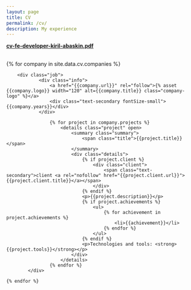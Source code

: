 ```yaml
---
layout: page
title: CV
permalink: /cv/
description: My experience
---
```


<strong><a href="/assets/docs/cv-fe-developer-kiril-abaskin.pdf">cv-fe-developer-kiril-abaskin.pdf</a></strong>

<br />

<div class="jobs">
    {% for company in site.data.cv.companies %}

        <div class="job">
                <div class="info">
                    <a href="{{company.url}}" rel="follow">{% asset {{company.logo}} width="120" alt={{company.title}} class="company-logo" %}</a>
                    <div class="text-secondary fontSize-small">{{company.years}}</div>
                </div>

                    {% for project in company.projects %}
                        <details class="project" open>
                            <summary class="summary">
                                <span class="title">{{project.title}}</span>
                            </summary>
                            <div class="details">
                                {% if project.client %}
                                    <div class="client">
                                        <span class="text-secondary">client <a rel="nofollow" href="{{project.client.url}}">{{project.client.title}}</a></span>
                                    </div>
                                {% endif %}
                                <p>{{project.description}}</p>
                                {% if project.achievements %}
                                    <ul>
                                        {% for achievement in project.achievements %}
                                            <li>{{achievement}}</li>
                                        {% endfor %}
                                    </ul>
                                {% endif %}
                                <p>Technologies and tools: <strong>{{project.tools}}</strong></p>
                            </div>
                        </details>
                    {% endfor %}
            </div>

    {% endfor %}

</div>
